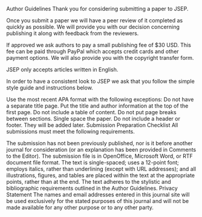 Author Guidelines
Thank you for considering submitting a paper to JSEP.  
 
Once you submit a paper we will have a peer review of it completed as quickly as possible.  We will provide you with our decision concerning publishing it along with feedback from the reviewers. 

If approved we ask authors to pay a small publishing fee of $30 USD.  This fee can be paid through PayPal which accepts credit cards and other payment options.  We will also provide you with the copyright transfer form.
 
JSEP only accepts articles written in English.

In order to have a consistent look to JSEP we ask that you follow the simple style guide and instructions below.

Use the most recent APA format with the following exceptions:
Do not have a separate title page.  Put the title and author information at the top of the first page.
Do not include a table of content.
Do not put page breaks between sections.
Single space the paper.
Do not include a header or footer.  They will be added later.
Submission Preparation Checklist
All submissions must meet the following requirements.

The submission has not been previously published, nor is it before another journal for consideration (or an explanation has been provided in Comments to the Editor).
The submission file is in OpenOffice, Microsoft Word, or RTF document file format.
The text is single-spaced; uses a 12-point font; employs italics, rather than underlining (except with URL addresses); and all illustrations, figures, and tables are placed within the text at the appropriate points, rather than at the end.
The text adheres to the stylistic and bibliographic requirements outlined in the Author Guidelines.
Privacy Statement
The names and email addresses entered in this journal site will be used exclusively for the stated purposes of this journal and will not be made available for any other purpose or to any other party.